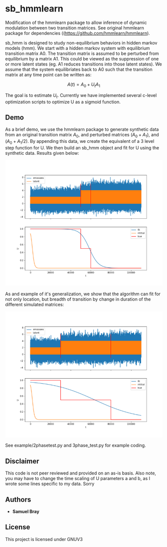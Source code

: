 sb_hmmlearn
========

Modification of the hmmlearn package to allow inference of dynamic modulation between two transition matrices. See original hmmlearn package for dependencies ((https://github.com/hmmlearn/hmmlearn).

sb_hmm is designed to study non-equilibrium behaviors in hidden markov models (hmm).
We start with a hidden markov system with equilibrium transition matrix A0.
The transition matrix is assumed to be perturbed from equilibrium by a matrix A1.
This could be viewed as the suppression of one or more latent states (eg. A1 reduces transitions into those latent states).
We assume that the system equilibriates back to A0 such that the transition matrix
at any time point can be written as:

$$A(t)=A_0+U_tA_1$$

The goal is to estimate $U_t$. Currently we have implemented several c-level optimization
scripts to optimize U as a sigmoid function.


## Demo
As a brief demo, we use the hmmlearn package to generate synthetic data from an original transition matrix $A_0$,
 and perturbed matrices $(A_0+A_1)$, and $(A_0+A_1/2)$. By appending this data, we
 create the equivalent of a 3 level step function for U. We then build an sb_hmm object
 and fit for U using the synthetic data. Results given below:

![What is this](examples/3phase.png)

As and example of it's generalization, we show that the algorithm can fit for not only location,
but breadth of transition by change in duration of the different simulated matrices:

![What is this](examples/3phase_broad.png)


See example/2phasetest.py and 3phase_test.py for example coding.


## Disclaimer
This code is not peer reviewed and provided on an as-is basis. Also note, you may
have to change the time scaling of U parameters a and b, as I wrote some lines specific
to my data. Sorry

## Authors

* **Samuel Bray**

## License

This project is licensed under GNUV3
